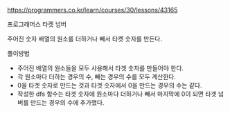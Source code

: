 https://programmers.co.kr/learn/courses/30/lessons/43165

프로그래머스 타켓 넘버

주어진 숫자 배열의 원소를 더하거나 빼서 타켓 숫자를 만든다.

풀이방법
* 주어진 배열의 원소들을 모두 사용해서 타겟 숫자를 만들어야 한다.
* 각 원소마다 더하는 경우의 수, 빼는 경우의 수를 모두 계산한다.
* 0을 타겟 숫자로 만드는 것과 타겟 숫자에서 0을 만드는 경우의 수는 같다.
* 작성한 dfs 함수는 타겟 숫자에 원소마다 더하거나 빼서 마지막에 0이 되면 타겟 넘버를 만드는 경우의 수에 추가했다.